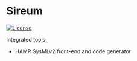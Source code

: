 # Sireum

[![License](https://img.shields.io/badge/License-BSD_2--Clause-brightgreen.svg)](https://github.com/sireum/vscode-extension/blob/master/license.txt)


Integrated tools:

* HAMR SysMLv2 front-end and code generator